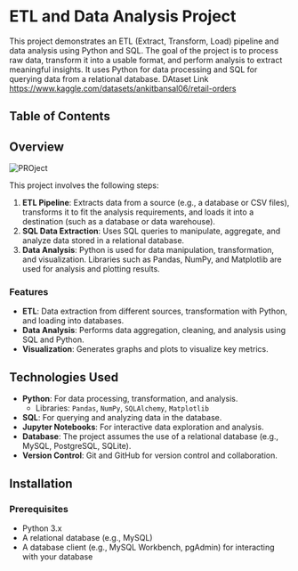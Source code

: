 # ETL and Data Analysis Project

This project demonstrates an ETL (Extract, Transform, Load) pipeline and data analysis using Python and SQL. The goal of the project is to process raw data, transform it into a usable format, and perform analysis to extract meaningful insights. It uses Python for data processing and SQL for querying data from a relational database.
DAtaset Link https://www.kaggle.com/datasets/ankitbansal06/retail-orders
## Table of Contents

## Overview
![PROject](https://github.com/user-attachments/assets/4549054c-9b84-402c-99ed-856be54747ec)

This project involves the following steps:

1. **ETL Pipeline**: Extracts data from a source (e.g., a database or CSV files), transforms it to fit the analysis requirements, and loads it into a destination (such as a database or data warehouse).
2. **SQL Data Extraction**: Uses SQL queries to manipulate, aggregate, and analyze data stored in a relational database.
3. **Data Analysis**: Python is used for data manipulation, transformation, and visualization. Libraries such as Pandas, NumPy, and Matplotlib are used for analysis and plotting results.

### Features

- **ETL**: Data extraction from different sources, transformation with Python, and loading into databases.
- **Data Analysis**: Performs data aggregation, cleaning, and analysis using SQL and Python.
- **Visualization**: Generates graphs and plots to visualize key metrics.


## Technologies Used

- **Python**: For data processing, transformation, and analysis.
  - Libraries: `Pandas`, `NumPy`, `SQLAlchemy`, `Matplotlib`
- **SQL**: For querying and analyzing data in the database.
- **Jupyter Notebooks**: For interactive data exploration and analysis.
- **Database**: The project assumes the use of a relational database (e.g., MySQL, PostgreSQL, SQLite).
- **Version Control**: Git and GitHub for version control and collaboration.

## Installation

### Prerequisites

- Python 3.x
- A relational database (e.g., MySQL)
- A database client (e.g., MySQL Workbench, pgAdmin) for interacting with your database

